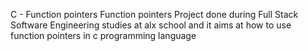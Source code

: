 C - Function pointers
Function pointers Project done during Full Stack Software Engineering studies at
alx school and it aims at how to use function pointers in c programming language
